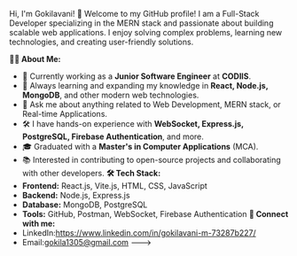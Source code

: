 Hi, I'm Gokilavani! 👋
Welcome to my GitHub profile! I am a Full-Stack Developer specializing in the MERN stack and passionate about building scalable web applications. I enjoy solving complex problems, learning new technologies, and creating user-friendly solutions.

**👩‍💻 About Me:**
- 💼 Currently working as a **Junior Software Engineer** at **CODIIS**.
- 🌱 Always learning and expanding my knowledge in **React, Node.js, MongoDB**, and other modern web technologies.
- 💬 Ask me about anything related to Web Development, MERN stack, or Real-time Applications.
- 🛠️ I have hands-on experience with **WebSocket, Express.js, PostgreSQL, Firebase Authentication**, and more.
- 🎓 Graduated with a **Master's in Computer Applications** (MCA).
- 📚 Interested in contributing to open-source projects and collaborating with other developers.
**🛠️ Tech Stack:**
- **Frontend:** React.js, Vite.js, HTML, CSS, JavaScript
- **Backend:** Node.js, Express.js
- **Database:** MongoDB, PostgreSQL
- **Tools:** GitHub, Postman, WebSocket, Firebase Authentication
**🔗 Connect with me:**
- LinkedIn:https://www.linkedin.com/in/gokilavani-m-73287b227/
- Email:gokila1305@gmail.com
--->
